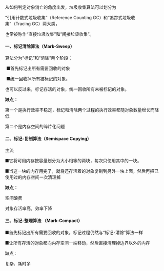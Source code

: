 从如何判定对象消亡的角度出发，垃圾收集算法可以划分为

“引用计数式垃圾收集”（Reference Counting GC）和“追踪式垃圾收集”（Tracing GC）两大类，

也常被称作“直接垃圾收集”和“间接垃圾收集”。



#### 一、标记清除算法（Mark-Sweep）



算法分为“标记”和“清除”两个阶段：

​		■首先标记出所有需要回收的对象

​		■统一回收掉所有被标记的对象，

也可以反过来，标记存活的对象，统一回收所有未被标记的对象。



**缺点：**

第一个是执行效率不稳定，标记和清除两个过程的执行效率都随对象数量增长而降低

第二个是内存空间的碎片化问题





#### 二、标记-复制算法（Semispace Copying）

主流

■它将可用内存按容量划分为大小相等的两块，每次只使用其中的一块。

■当这一块的内存用完了，就将还存活着的对象复制到另外一块上面，然后再把已使用过的内存空间一次清理掉



**缺点：**

空间浪费

对象存活率高，效率下降



#### 三、标记-整理算法 （Mark-Compact）



■首先标记出所有需要回收的对象，标记过程仍然与“标记-清除”算法一样

■让所有存活的对象都向内存空间一端移动，然后直接清理掉边界以外的内存



缺点：

复杂，耗时多